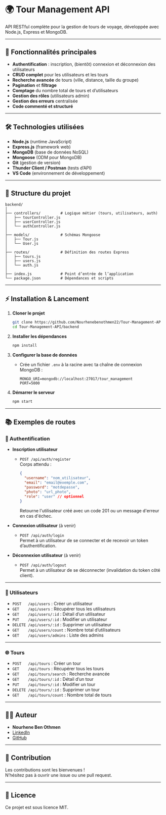 # 🌍 Tour Management API

API RESTful complète pour la gestion de tours de voyage, développée avec Node.js, Express et MongoDB.

---

## 🚀 Fonctionnalités principales

- **Authentification** : inscription, (bientôt) connexion et déconnexion des utilisateurs
- **CRUD complet** pour les utilisateurs et les tours
- **Recherche avancée** de tours (ville, distance, taille du groupe)
- **Pagination** et **filtrage**
- **Comptage** du nombre total de tours et d’utilisateurs
- **Gestion des rôles** (utilisateurs admin)
- **Gestion des erreurs** centralisée
- **Code commenté et structuré**

---

## 🛠️ Technologies utilisées

- **Node.js** (runtime JavaScript)
- **Express.js** (framework web)
- **MongoDB** (base de données NoSQL)
- **Mongoose** (ODM pour MongoDB)
- **Git** (gestion de version)
- **Thunder Client / Postman** (tests d’API)
- **VS Code** (environnement de développement)

---

## 📁 Structure du projet

```
backend/
│
├── controllers/         # Logique métier (tours, utilisateurs, auth)
│   ├── tourController.js
│   ├── userController.js
│   └── authController.js
│
├── models/              # Schémas Mongoose
│   ├── Tour.js
│   └── User.js
│
├── routes/              # Définition des routes Express
│   ├── tours.js
│   ├── users.js
│   └── auth.js
│
├── index.js             # Point d’entrée de l’application
└── package.json         # Dépendances et scripts
```

---

## ⚡ Installation & Lancement

1. **Cloner le projet**
   ```bash
   git clone https://github.com/Nourhenebenothmen22/Tour-Management-API.git
   cd Tour-Management-API/backend
   ```

2. **Installer les dépendances**
   ```bash
   npm install
   ```

3. **Configurer la base de données**
   - Crée un fichier `.env` à la racine avec ta chaîne de connexion MongoDB :
     ```
     MONGO_URI=mongodb://localhost:27017/tour_management
     PORT=5000
     ```

4. **Démarrer le serveur**
   ```bash
   npm start
   ```

---

## 📚 Exemples de routes

### 🔐 Authentification

- **Inscription utilisateur**
  - `POST /api/auth/register`  
    Corps attendu :
    ```json
    {
      "username": "nom_utilisateur",
      "email": "email@exemple.com",
      "password": "motdepasse",
      "photo": "url_photo",
      "role": "user" // optionnel
    }
    ```
    Retourne l'utilisateur créé avec un code 201 ou un message d'erreur en cas d'échec.

- **Connexion utilisateur** (à venir)
  - `POST /api/auth/login`  
    Permet à un utilisateur de se connecter et de recevoir un token d’authentification.

- **Déconnexion utilisateur** (à venir)
  - `POST /api/auth/logout`  
    Permet à un utilisateur de se déconnecter (invalidation du token côté client).

---

### 🧑 Utilisateurs

- `POST   /api/users`           : Créer un utilisateur
- `GET    /api/users`           : Récupérer tous les utilisateurs
- `GET    /api/users/:id`       : Détail d’un utilisateur
- `PUT    /api/users/:id`       : Modifier un utilisateur
- `DELETE /api/users/:id`       : Supprimer un utilisateur
- `GET    /api/users/count`     : Nombre total d’utilisateurs
- `GET    /api/users/admins`    : Liste des admins

---

### 🌐 Tours

- `POST   /api/tours`           : Créer un tour
- `GET    /api/tours`           : Récupérer tous les tours
- `GET    /api/tours/search`    : Recherche avancée
- `GET    /api/tours/:id`       : Détail d’un tour
- `PUT    /api/tours/:id`       : Modifier un tour
- `DELETE /api/tours/:id`       : Supprimer un tour
- `GET    /api/tours/count`     : Nombre total de tours

---

## 🧑‍💻 Auteur

- **Nourhene Ben Othmen**
- [LinkedIn](https://www.linkedin.com/in/nourhen-ben-othmen-a811ab221)  
- [GitHub](https://github.com/nourhene-ben-othmen)

---

## 📢 Contribution

Les contributions sont les bienvenues !  
N’hésitez pas à ouvrir une issue ou une pull request.

---

## 📝 Licence

Ce projet est sous licence MIT.

